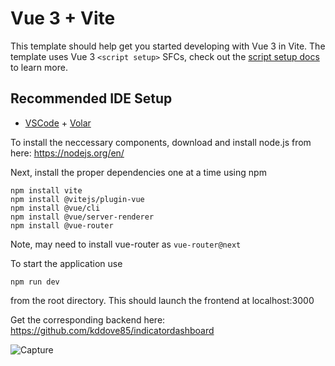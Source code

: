 # Vue 3 + Vite

This template should help get you started developing with Vue 3 in Vite. The template uses Vue 3 `<script setup>` SFCs, check out the [script setup docs](https://v3.vuejs.org/api/sfc-script-setup.html#sfc-script-setup) to learn more.

## Recommended IDE Setup

- [VSCode](https://code.visualstudio.com/) + [Volar](https://marketplace.visualstudio.com/items?itemName=johnsoncodehk.volar)

To install the neccessary components, download and install node.js from here: https://nodejs.org/en/

Next, install the proper dependencies one at a time using npm
```
npm install vite
npm install @vitejs/plugin-vue
npm install @vue/cli
npm install @vue/server-renderer
npm install @vue-router
```

Note, may need to install vue-router as ```vue-router@next```

To start the application use
```
npm run dev
```
from the root directory. This should launch the frontend at localhost:3000

Get the corresponding backend here: https://github.com/kddove85/indicatordashboard

![Capture](https://user-images.githubusercontent.com/8304144/151094191-04d81121-19c3-4bfe-90a1-eb9bf9d514a6.PNG)

